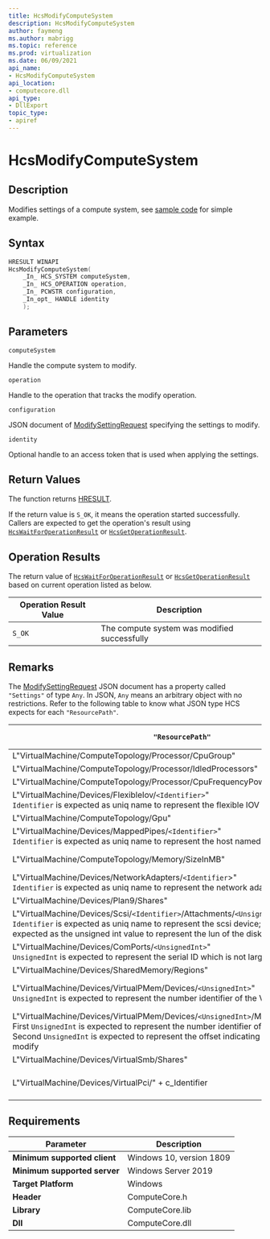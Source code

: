 ```yaml
---
title: HcsModifyComputeSystem
description: HcsModifyComputeSystem
author: faymeng
ms.author: mabrigg
ms.topic: reference
ms.prod: virtualization
ms.date: 06/09/2021
api_name:
- HcsModifyComputeSystem
api_location:
- computecore.dll
api_type:
- DllExport
topic_type: 
- apiref
---
```

# HcsModifyComputeSystem

## Description

Modifies settings of a compute system, see [sample code](./tutorial.md) for simple example.

## Syntax

```cpp
HRESULT WINAPI
HcsModifyComputeSystem(
    _In_ HCS_SYSTEM computeSystem,
    _In_ HCS_OPERATION operation,
    _In_ PCWSTR configuration,
    _In_opt_ HANDLE identity
    );
```

## Parameters

`computeSystem`

Handle the compute system to modify.

`operation`

Handle to the operation that tracks the modify operation.

`configuration`

JSON document of [ModifySettingRequest](./../SchemaReference.md#ModifySettingRequest) specifying the settings to modify.

`identity`

Optional handle to an access token that is used when applying the settings.

## Return Values

The function returns [HRESULT](./HCSHResult.md).

If the return value is `S_OK`, it means the operation started successfully. Callers are expected to get the operation's result using [`HcsWaitForOperationResult`](./HcsWaitForOperationResult.md) or [`HcsGetOperationResult`](./HcsGetOperationResult.md).

## Operation Results

The return value of [`HcsWaitForOperationResult`](./HcsWaitForOperationResult.md) or [`HcsGetOperationResult`](./HcsGetOperationResult.md) based on current operation listed as below.

| Operation Result Value | Description |
| -- | -- |
| `S_OK` | The compute system was modified successfully |

## Remarks

The [ModifySettingRequest](./../SchemaReference.md#ModifySettingRequest) JSON document has a property called `"Settings"` of type `Any`. In JSON, `Any` means an arbitrary object with no restrictions. Refer to the following table to know what JSON type HCS expects for each `"ResourcePath"`.

|`"ResourcePath"`|`"Settings"` Type|Valid `"RequestType"` in [ModifyRequestType](./../SchemaReference.md#ModifyRequestType)|
|---|---|---|
|L"VirtualMachine/ComputeTopology/Processor/CpuGroup"|[CpuGroup](./../SchemaReference.md#CpuGroup)|No Limit|
|L"VirtualMachine/ComputeTopology/Processor/IdledProcessors"|[IdleProcessorsRequest](./../SchemaReference.md#CpuGroup)|Only "Update"|
|L"VirtualMachine/ComputeTopology/Processor/CpuFrequencyPowerCap"|ULONG|No Limit|
|L"VirtualMachine/Devices/FlexibleIov/`<Identifier>`"<br>`Identifier` is expected as uniq name to represent the flexible IOV device|[FlexibleIoDevice](./../SchemaReference.md#FlexibleIoDevice)|Only "Add"|
|L"VirtualMachine/ComputeTopology/Gpu"|[GpuConfiguration](./../SchemaReference.md#GpuConfiguration)|Only "Update"|
|L"VirtualMachine/Devices/MappedPipes/`<Identifier>`"<br>`Identifier` is expected as uniq name to represent the host named pipe to be mapped|`Settings` should be empty|"Add" or "Remove"|
|L"VirtualMachine/ComputeTopology/Memory/SizeInMB"|UINT64, meaning new memory size in MB|No Limit|
|L"VirtualMachine/Devices/NetworkAdapters/`<Identifier`>"<br>`Identifier` is expected as uniq name to represent the network adapter|[NetworkAdapter](./../SchemaReference.md#CpuGroup)|No Limit|
|L"VirtualMachine/Devices/Plan9/Shares"|[Plan9Share](./../SchemaReference.md#Plan9Share)|No Limit|
|L"VirtualMachine/Devices/Scsi/`<Identifier>`/Attachments/`<UnsignedInt>`"<br>`Identifier` is expected as uniq name to represent the scsi device; `UnsignedInt` is expected as the unsigned int value to represent the lun of the disk|[Attachment](./../SchemaReference.md#Attachment)|No Limit<br>`Settings` is ignored when type is "Remove"|
|L"VirtualMachine/Devices/ComPorts/`<UnsignedInt>`"<br>`UnsignedInt` is expected to represent the serial ID which is not larger than 1|[comPort](./../SchemaReference.md#ComPort)|No Limit(check c_SerialResourceRegex???)|
|L"VirtualMachine/Devices/SharedMemory/Regions"|[SharedMemoryRegion](./../SchemaReference.md#SharedMemoryRegion)|No Limit|
|L"VirtualMachine/Devices/VirtualPMem/Devices/`<UnsignedInt>`"<br>`UnsignedInt` is expected to represent the number identifier of the VPMEM device|[VirtualPMemDevice](./../SchemaReference.md#VirtualPMemDevice)|"Add" or "Remove"<br>`Settings` is ignored when type is "Remove"|
|L"VirtualMachine/Devices/VirtualPMem/Devices/`<UnsignedInt>`/Mappings/`<UnsignedInt>`"<br>First `UnsignedInt` is expected to represent the number identifier of the VPMEM device; Second `UnsignedInt` is expected to represent the offset indicating which Mapping to modify|[VirtualPMemMapping](./../SchemaReference.md#VirtualPMemMapping)|"Add" or "Remove"<br>`Settings` is ignored when type is "Remove"|
|L"VirtualMachine/Devices/VirtualSmb/Shares"|[VirtualSmbShare](./../SchemaReference.md#VirtualSmbShare)|No Limit|
|L"VirtualMachine/Devices/VirtualPci/" + c_Identifier|[VirtualPciDevice](./../SchemaReference.md#VirtualSmbShare)|"Add" or "Remove"<br>`Settings` is ignored when type is "Remove"|


## Requirements

|Parameter|Description|
|---|---|
| **Minimum supported client** | Windows 10, version 1809 |
| **Minimum supported server** | Windows Server 2019 |
| **Target Platform** | Windows |
| **Header** | ComputeCore.h |
| **Library** | ComputeCore.lib |
| **Dll** | ComputeCore.dll |
